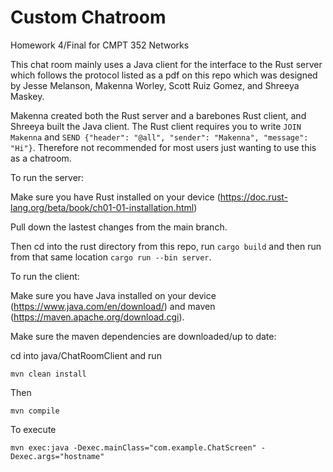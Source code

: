 # Custom Chatroom
Homework 4/Final for CMPT 352 Networks

This chat room mainly uses a Java client for the interface to the Rust server which follows the protocol listed as a pdf on this repo which was designed by Jesse Melanson, Makenna Worley, Scott Ruiz Gomez, and Shreeya Maskey.

Makenna created both the Rust server and a barebones Rust client, and Shreeya built the Java client. The Rust client requires you to write ```JOIN Makenna``` and ```SEND {"header": "@all", "sender": "Makenna", "message": "Hi"}```. Therefore not recommended for most users just wanting to use this as a chatroom.

To run the server:

Make sure you have Rust installed on your device (https://doc.rust-lang.org/beta/book/ch01-01-installation.html)

Pull down the lastest changes from the main branch.

Then cd into the rust directory from this repo, run ```cargo build``` and then run from that same location ```cargo run --bin server```.


To run the client:

Make sure you have Java installed on your device (https://www.java.com/en/download/) and maven (https://maven.apache.org/download.cgi).

Make sure the maven dependencies are downloaded/up to date:

cd into java/ChatRoomClient and run

 	mvn clean install
 
Then

	mvn compile

To execute

	mvn exec:java -Dexec.mainClass="com.example.ChatScreen" -Dexec.args="hostname"
